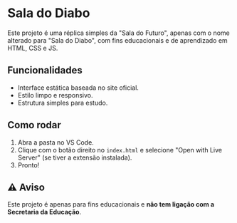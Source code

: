 # Sala do Diabo

Este projeto é uma réplica simples da "Sala do Futuro", apenas com o nome alterado para "Sala do Diabo", com fins educacionais e de aprendizado em HTML, CSS e JS.

## Funcionalidades

- Interface estática baseada no site oficial.
- Estilo limpo e responsivo.
- Estrutura simples para estudo.

## Como rodar

1. Abra a pasta no VS Code.
2. Clique com o botão direito no `index.html` e selecione "Open with Live Server" (se tiver a extensão instalada).
3. Pronto!

## ⚠️ Aviso

Este projeto é apenas para fins educacionais e **não tem ligação com a Secretaria da Educação**.
